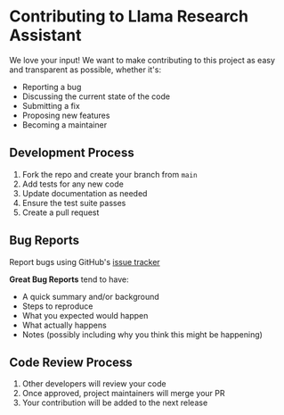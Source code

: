 # Contributing to Llama Research Assistant

We love your input! We want to make contributing to this project as easy and transparent as possible, whether it's:

- Reporting a bug
- Discussing the current state of the code
- Submitting a fix
- Proposing new features
- Becoming a maintainer

## Development Process

1. Fork the repo and create your branch from `main`
2. Add tests for any new code
3. Update documentation as needed
4. Ensure the test suite passes
5. Create a pull request

## Bug Reports

Report bugs using GitHub's [issue tracker](../../issues)

**Great Bug Reports** tend to have:
- A quick summary and/or background
- Steps to reproduce
- What you expected would happen
- What actually happens
- Notes (possibly including why you think this might be happening)

## Code Review Process

1. Other developers will review your code
2. Once approved, project maintainers will merge your PR
3. Your contribution will be added to the next release

